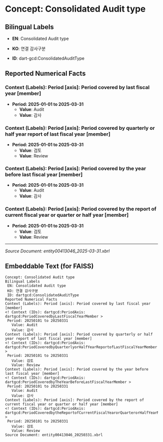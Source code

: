 # Concept: Consolidated Audit type

## Bilingual Labels
- **EN**: Consolidated Audit type
- **KO**: 연결 감사구분

- **ID**: dart-gcd:ConsolidatedAuditType

## Reported Numerical Facts

### **Context (Labels): Period [axis]: Period covered by last fiscal year [member]**
<!-- Context (IDs): dart-gcd:PeriodAxis: dart-gcd:PeriodCoveredbyLastFiscalYearMember -->
- **Period: 2025-01-01 to 2025-03-31**
  - **Value**: Audit
  - **Value**: 감사

### **Context (Labels): Period [axis]: Period covered by quarterly or half year report of last fiscal year [member]**
<!-- Context (IDs): dart-gcd:PeriodAxis: dart-gcd:PeriodCoveredbyQuarterlyorHalfYearReportofLastFiscalYearMember -->
- **Period: 2025-01-01 to 2025-03-31**
  - **Value**: 검토
  - **Value**: Review

### **Context (Labels): Period [axis]: Period covered by the year before last fiscal year [member]**
<!-- Context (IDs): dart-gcd:PeriodAxis: dart-gcd:PeriodCoveredbyTheYearBeforeLastFiscalYearMember -->
- **Period: 2025-01-01 to 2025-03-31**
  - **Value**: Audit
  - **Value**: 감사

### **Context (Labels): Period [axis]: Period covered by the report of current fiscal year or quarter or half year [member]**
<!-- Context (IDs): dart-gcd:PeriodAxis: dart-gcd:PeriodCoveredbytheReportofCurrentFiscalYearorQuarterorHalfYearMember -->
- **Period: 2025-01-01 to 2025-03-31**
  - **Value**: 검토
  - **Value**: Review

---
*Source Document: entity00413046_2025-03-31.xbrl*
## Embeddable Text (for FAISS)
```text
Concept: Consolidated Audit type
Bilingual Labels
 EN: Consolidated Audit type
 KO: 연결 감사구분
 ID: dartgcd:ConsolidatedAuditType
Reported Numerical Facts
Context (Labels): Period [axis]: Period covered by last fiscal year [member]
<! Context (IDs): dartgcd:PeriodAxis: dartgcd:PeriodCoveredbyLastFiscalYearMember >
 Period: 20250101 to 20250331
   Value: Audit
   Value: 감사
Context (Labels): Period [axis]: Period covered by quarterly or half year report of last fiscal year [member]
<! Context (IDs): dartgcd:PeriodAxis: dartgcd:PeriodCoveredbyQuarterlyorHalfYearReportofLastFiscalYearMember >
 Period: 20250101 to 20250331
   Value: 검토
   Value: Review
Context (Labels): Period [axis]: Period covered by the year before last fiscal year [member]
<! Context (IDs): dartgcd:PeriodAxis: dartgcd:PeriodCoveredbyTheYearBeforeLastFiscalYearMember >
 Period: 20250101 to 20250331
   Value: Audit
   Value: 감사
Context (Labels): Period [axis]: Period covered by the report of current fiscal year or quarter or half year [member]
<! Context (IDs): dartgcd:PeriodAxis: dartgcd:PeriodCoveredbytheReportofCurrentFiscalYearorQuarterorHalfYearMember >
 Period: 20250101 to 20250331
   Value: 검토
   Value: Review
Source Document: entity00413046_20250331.xbrl
```